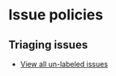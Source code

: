 # Issue policies

## Triaging issues

- [View all un-labeled issues](https://github.com/issues?utf8=%E2%9C%93&q=user%3Amaterial-motion+is%3Aopen+no%3Alabel)
